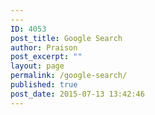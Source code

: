 ```yaml
---
---
ID: 4053
post_title: Google Search
author: Praison
post_excerpt: ""
layout: page
permalink: /google-search/
published: true
post_date: 2015-07-13 13:42:46
---
```

<div><script>
  (function() {
    var cx = '002158973711813810978:2loaxt5v-hq';
    var gcse = document.createElement('script');
    gcse.type = 'text/javascript';
    gcse.async = true;
    gcse.src = (document.location.protocol == 'https:' ? 'https:' : 'http:') +
        '//cse.google.com/cse.js?cx=' + cx;
    var s = document.getElementsByTagName('script')[0];
    s.parentNode.insertBefore(gcse, s);
  })();
</script>
<gcse:search></gcse:search>
</div>

<div>
<gcse:searchresults></gcse:searchresults>
</div>